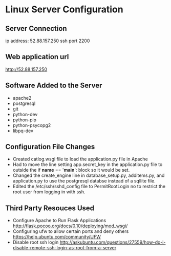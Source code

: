 # Linux Server Configuration

## Server Connection
ip address: 52.88.157.250
ssh port 2200

## Web application url
http://52.88.157.250

## Software Added to the Server
* apache2
* postgresql
* git
* python-dev
* python-pip
* python-psycopg2
* libpq-dev

## Configuration File Changes
* Created catlog.wsgi file to load the application.py file in Apache
* Had to move the line setting app.secret_key in the application.py file
	to outside the if __name__ == '__main__': block so it would be set.
* Changed the create_engine line in database_setup.py, additems.py, and
	application.py to use the postgresql databse instead of a sqllite file.
* Edited the /etc/ssh/sshd_config file to PermitRootLogin no to restrict
	the root user from logging in with ssh.


## Third Party Resouces Used
* Configure Apache to Run Flask Applications
	http://flask.pocoo.org/docs/0.10/deploying/mod_wsgi/
* Configuring ufw to allow certain ports and deny others
	https://help.ubuntu.com/community/UFW
* Disable root ssh login
	http://askubuntu.com/questions/27559/how-do-i-disable-remote-ssh-login-as-root-from-a-server
